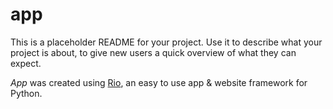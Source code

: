 # app

This is a placeholder README for your project. Use it to describe what your
project is about, to give new users a quick overview of what they can expect.

_App_ was created using [Rio](https://rio.dev/), an easy to
use app & website framework for Python.
